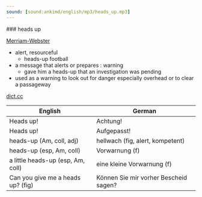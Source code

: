 ```yaml
---
sound: [sound:ankimd/english/mp3/heads_up.mp3]
---
```


\### heads up

[Merriam-Webster](https://www.merriam-webster.com/dictionary/heads+up)

- alert, resourceful
    - heads-up football
- a message that alerts or prepares : warning
    - gave him a heads-up that an investigation was pending
- used as a warning to look out for danger especially overhead or to clear a passageway

[dict.cc](https://www.dict.cc/heads+up)

| English        | German       |
| -------------- | ------------ |
| Heads up! | Achtung! |
| Heads up! | Aufgepasst! |
| heads-up (Am, coll, adj) | hellwach (fig, alert, kompetent) |
| heads-up (esp, Am, coll) | Vorwarnung (f) |
| a little heads-up (esp, Am, coll) | eine kleine Vorwarnung (f) |
| Can you give me a heads up? (fig) | Können Sie mir vorher Bescheid sagen? |

